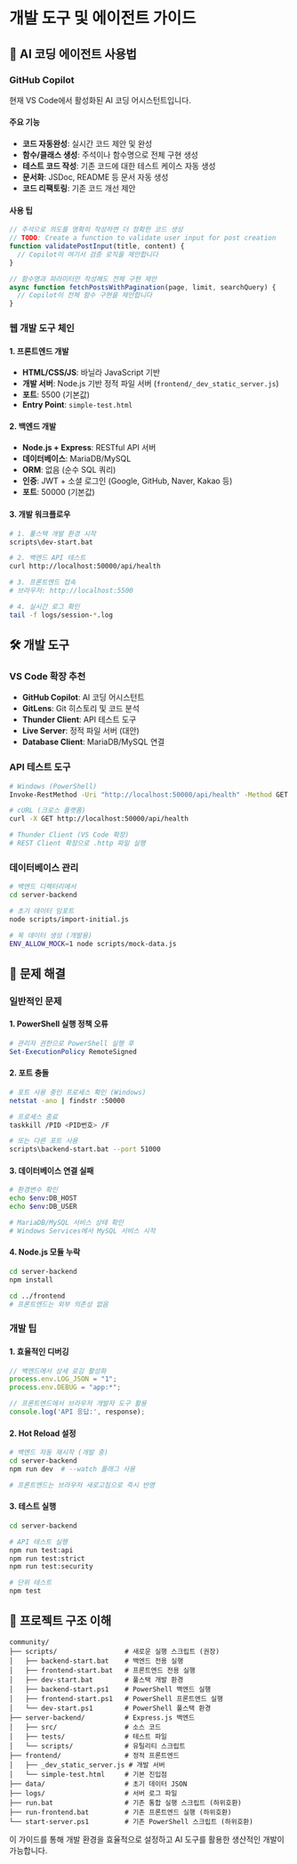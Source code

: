# 개발 도구 및 에이전트 가이드

## 🤖 AI 코딩 에이전트 사용법

### GitHub Copilot 
현재 VS Code에서 활성화된 AI 코딩 어시스턴트입니다.

#### 주요 기능
- **코드 자동완성**: 실시간 코드 제안 및 완성
- **함수/클래스 생성**: 주석이나 함수명으로 전체 구현 생성
- **테스트 코드 작성**: 기존 코드에 대한 테스트 케이스 자동 생성
- **문서화**: JSDoc, README 등 문서 자동 생성
- **코드 리팩토링**: 기존 코드 개선 제안

#### 사용 팁
```javascript
// 주석으로 의도를 명확히 작성하면 더 정확한 코드 생성
// TODO: Create a function to validate user input for post creation
function validatePostInput(title, content) {
  // Copilot이 여기서 검증 로직을 제안합니다
}

// 함수명과 파라미터만 작성해도 전체 구현 제안
async function fetchPostsWithPagination(page, limit, searchQuery) {
  // Copilot이 전체 함수 구현을 제안합니다
}
```

### 웹 개발 도구 체인

#### 1. 프론트엔드 개발
- **HTML/CSS/JS**: 바닐라 JavaScript 기반
- **개발 서버**: Node.js 기반 정적 파일 서버 (`frontend/_dev_static_server.js`)
- **포트**: 5500 (기본값)
- **Entry Point**: `simple-test.html`

#### 2. 백엔드 개발
- **Node.js + Express**: RESTful API 서버
- **데이터베이스**: MariaDB/MySQL
- **ORM**: 없음 (순수 SQL 쿼리)
- **인증**: JWT + 소셜 로그인 (Google, GitHub, Naver, Kakao 등)
- **포트**: 50000 (기본값)

#### 3. 개발 워크플로우
```bash
# 1. 풀스택 개발 환경 시작
scripts\dev-start.bat

# 2. 백엔드 API 테스트
curl http://localhost:50000/api/health

# 3. 프론트엔드 접속
# 브라우저: http://localhost:5500

# 4. 실시간 로그 확인
tail -f logs/session-*.log
```

## 🛠️ 개발 도구

### VS Code 확장 추천
- **GitHub Copilot**: AI 코딩 어시스턴트
- **GitLens**: Git 히스토리 및 코드 분석
- **Thunder Client**: API 테스트 도구
- **Live Server**: 정적 파일 서버 (대안)
- **Database Client**: MariaDB/MySQL 연결

### API 테스트 도구
```bash
# Windows (PowerShell)
Invoke-RestMethod -Uri "http://localhost:50000/api/health" -Method GET

# cURL (크로스 플랫폼)
curl -X GET http://localhost:50000/api/health

# Thunder Client (VS Code 확장)
# REST Client 확장으로 .http 파일 실행
```

### 데이터베이스 관리
```bash
# 백엔드 디렉터리에서
cd server-backend

# 초기 데이터 임포트
node scripts/import-initial.js

# 목 데이터 생성 (개발용)
ENV_ALLOW_MOCK=1 node scripts/mock-data.js
```

## 🔧 문제 해결

### 일반적인 문제

#### 1. PowerShell 실행 정책 오류
```powershell
# 관리자 권한으로 PowerShell 실행 후
Set-ExecutionPolicy RemoteSigned
```

#### 2. 포트 충돌
```bash
# 포트 사용 중인 프로세스 확인 (Windows)
netstat -ano | findstr :50000

# 프로세스 종료
taskkill /PID <PID번호> /F

# 또는 다른 포트 사용
scripts\backend-start.bat --port 51000
```

#### 3. 데이터베이스 연결 실패
```bash
# 환경변수 확인
echo $env:DB_HOST
echo $env:DB_USER

# MariaDB/MySQL 서비스 상태 확인
# Windows Services에서 MySQL 서비스 시작
```

#### 4. Node.js 모듈 누락
```bash
cd server-backend
npm install

cd ../frontend
# 프론트엔드는 외부 의존성 없음
```

### 개발 팁

#### 1. 효율적인 디버깅
```javascript
// 백엔드에서 상세 로깅 활성화
process.env.LOG_JSON = "1";
process.env.DEBUG = "app:*";

// 프론트엔드에서 브라우저 개발자 도구 활용
console.log('API 응답:', response);
```

#### 2. Hot Reload 설정
```bash
# 백엔드 자동 재시작 (개발 중)
cd server-backend
npm run dev  # --watch 플래그 사용

# 프론트엔드는 브라우저 새로고침으로 즉시 반영
```

#### 3. 테스트 실행
```bash
cd server-backend

# API 테스트 실행
npm run test:api
npm run test:strict
npm run test:security

# 단위 테스트
npm test
```

## 📁 프로젝트 구조 이해

```
community/
├── scripts/                 # 새로운 실행 스크립트 (권장)
│   ├── backend-start.bat    # 백엔드 전용 실행
│   ├── frontend-start.bat   # 프론트엔드 전용 실행
│   ├── dev-start.bat        # 풀스택 개발 환경
│   ├── backend-start.ps1    # PowerShell 백엔드 실행
│   ├── frontend-start.ps1   # PowerShell 프론트엔드 실행
│   └── dev-start.ps1        # PowerShell 풀스택 환경
├── server-backend/          # Express.js 백엔드
│   ├── src/                 # 소스 코드
│   ├── tests/               # 테스트 파일
│   └── scripts/             # 유틸리티 스크립트
├── frontend/                # 정적 프론트엔드
│   ├── _dev_static_server.js # 개발 서버
│   └── simple-test.html     # 기본 진입점
├── data/                    # 초기 데이터 JSON
├── logs/                    # 서버 로그 파일
├── run.bat                  # 기존 통합 실행 스크립트 (하위호환)
├── run-frontend.bat         # 기존 프론트엔드 실행 (하위호환)
└── start-server.ps1         # 기존 PowerShell 스크립트 (하위호환)
```

이 가이드를 통해 개발 환경을 효율적으로 설정하고 AI 도구를 활용한 생산적인 개발이 가능합니다.